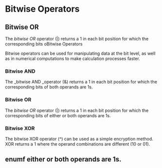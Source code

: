 # Bitwise Operators

## Bitwise OR

The _bitwise OR_ operator (|) returns a 1 in each bit position for which the corresponding bits oBitwise Operators

Bitwise operators can be used for manipulating data at the bit level, as well as in numerical computations to make calculation processes faster.

### Bitwise AND

The _bitwise AND _operator (&) returns a 1 in each bit position for which the corresponding bits of both operands are 1s.

### Bitwise OR

The _bitwise OR_ operator (|) returns a 1 in each bit position for which the corresponding bits of either or both operands are 1s.

### Bitwise XOR

The bitwise XOR operator (^) can be used as a simple encryption method. XOR returns a 1 where the operand combinations are different (10 or 01).

## enumf either or both operands are 1s.
